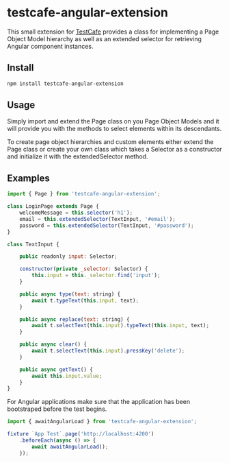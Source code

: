 # testcafe-angular-extension

This small extension for [TestCafe](https://github.com/DevExpress/testcafe/) provides a class for implementing a Page Object Model hierarchy as well as an extended selector for retrieving Angular component instances.

## Install

```sh
npm install testcafe-angular-extension
```

## Usage

Simply import and extend the Page class on you Page Object Models and it will provide you with the methods to select elements within its descendants.

To create page object hierarchies and custom elements either extend the Page class or create your own class which takes a Selector as a constructor and initialize it with the extendedSelector method.

## Examples

```js
import { Page } from 'testcafe-angular-extension';

class LoginPage extends Page {
    welcomeMessage = this.selector('h1');
    email = this.extendedSelector(TextInput, '#email');
    password = this.extendedSelector(TextInput, '#password');
}

class TextInput {

    public readonly input: Selector;

    constructor(private _selector: Selector) {
        this.input = this._selector.find('input');
    }

    public async type(text: string) {
        await t.typeText(this.input, text);
    }

    public async replace(text: string) {
        await t.selectText(this.input).typeText(this.input, text);
    }

    public async clear() {
        await t.selectText(this.input).pressKey('delete');
    }

    public async getText() {
        await this.input.value;
    }
}

```

For Angular applications make sure that the application has been bootstraped before the test begins.

```js
import { awaitAngularLoad } from 'testcafe-angular-extension';

fixture `App Test`.page('http://localhost:4200')
    .beforeEach(async () => {
        await awaitAngularLoad();
    });
	
```
